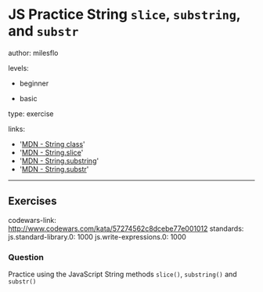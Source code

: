 # JS Practice String `slice`, `substring`, and `substr`
author: milesflo

levels:

  - beginner

  - basic

type: exercise

links:

  - '[MDN - String class](https://developer.mozilla.org/en-US/docs/Web/JavaScript/Reference/Global_Objects/String)'
  - '[MDN - String.slice](https://developer.mozilla.org/en-US/docs/Web/JavaScript/Reference/Global_Objects/String/slice)'
  - '[MDN - String.substring](https://developer.mozilla.org/en-US/docs/Web/JavaScript/Reference/Global_Objects/String/substring)'
  - '[MDN - String.substr](https://developer.mozilla.org/en-US/docs/Web/JavaScript/Reference/Global_Objects/String/substr)'

---
## Exercises
codewars-link: http://www.codewars.com/kata/57274562c8dcebe77e001012
standards:
  js.standard-library.0: 1000
  js.write-expressions.0: 1000
### Question
Practice using the JavaScript String methods `slice()`, `substring()` and `substr()`